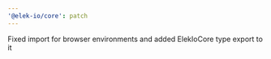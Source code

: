 ```yaml
---
'@elek-io/core': patch
---
```


Fixed import for browser environments and added ElekIoCore type export to it
